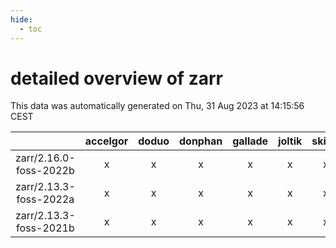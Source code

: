 ```yaml
---
hide:
  - toc
---
```


detailed overview of zarr
=========================


This data was automatically generated on Thu, 31 Aug 2023 at 14:15:56 CEST  

| |accelgor|doduo|donphan|gallade|joltik|skitty|swalot|victini|
| :---: | :---: | :---: | :---: | :---: | :---: | :---: | :---: | :---: |
|zarr/2.16.0-foss-2022b|x|x|x|x|x|x|x|x|
|zarr/2.13.3-foss-2022a|x|x|x|x|x|x|x|x|
|zarr/2.13.3-foss-2021b|x|x|x|x|x|x|x|x|
